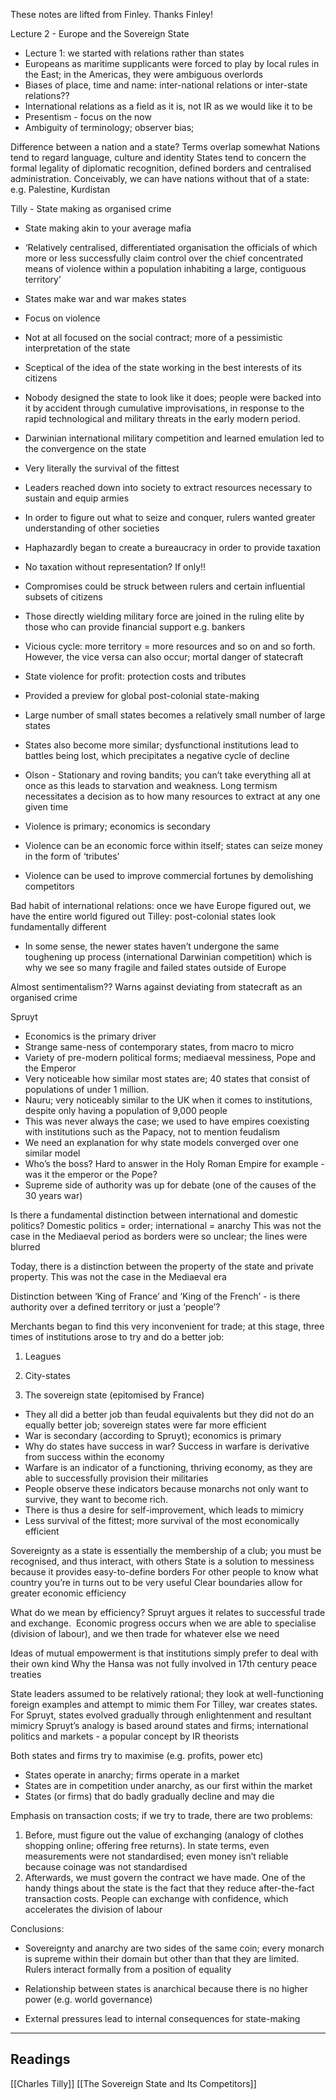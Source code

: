 These notes are lifted from Finley.
Thanks Finley!

Lecture 2 - Europe and the Sovereign State

- Lecture 1: we started with relations rather than states  
- Europeans as maritime supplicants were forced to play by local rules in the East; in the Americas, they were ambiguous overlords
- Biases of place, time and name: inter-national relations or inter-state relations??
- International relations as a field as it is, not IR as we would like it to be
- Presentism - focus on the now
- Ambiguity of terminology; observer bias; 

  

Difference between a nation and a state? Terms overlap somewhat
Nations tend to regard language, culture and identity
States tend to concern the formal legality of diplomatic recognition, defined borders and centralised administration.
Conceivably, we can have nations without that of a state: e.g. Palestine, Kurdistan

  

Tilly - State making as organised crime

- State making akin to your average mafia
- ‘Relatively centralised, differentiated organisation the officials of which more or less successfully claim control over the chief concentrated means of violence within a population inhabiting a large, contiguous territory’
- States make war and war makes states
- Focus on violence
- Not at all focused on the social contract; more of a pessimistic interpretation of the state
- Sceptical of the idea of the state working in the best interests of its citizens
- Nobody designed the state to look like it does; people were backed into it by accident through cumulative improvisations, in response to the rapid technological and military threats in the early modern period. 
- Darwinian international military competition and learned emulation led to the convergence on the state
- Very literally the survival of the fittest
- Leaders reached down into society to extract resources necessary to sustain and equip armies
- In order to figure out what to seize and conquer, rulers wanted greater understanding of other societies
- Haphazardly began to create a bureaucracy in order to provide taxation
- No taxation without representation? If only!!
- Compromises could be struck between rulers and certain influential subsets of citizens
- Those directly wielding military force are joined in the ruling elite by those who can provide financial support e.g. bankers
- Vicious cycle: more territory = more resources and so on and so forth. However, the vice versa can also occur; mortal danger of statecraft
- State violence for profit: protection costs and tributes
- Provided a preview for global post-colonial state-making
- Large number of small states becomes a relatively small number of large states
- States also become more similar; dysfunctional institutions lead to battles being lost, which precipitates a negative cycle of decline

- Olson - Stationary and roving bandits; you can’t take everything all at once as this leads to starvation and weakness. Long termism necessitates a decision as to how many resources to extract at any one given time

- Violence is primary; economics is secondary
- Violence can be an economic force within itself; states can seize money in the form of ‘tributes’
- Violence can be used to improve commercial fortunes by demolishing competitors
  

Bad habit of international relations: once we have Europe figured out, we have the entire world figured out
Tilley: post-colonial states look fundamentally different
- In some sense, the newer states haven’t undergone the same toughening up process (international Darwinian competition) which is why we see so many fragile and failed states outside of Europe

Almost sentimentalism?? Warns against deviating from statecraft as an organised crime

  

Spruyt

- Economics is the primary driver
- Strange same-ness of contemporary states, from macro to micro
- Variety of pre-modern political forms; mediaeval messiness, Pope and the Emperor
- Very noticeable how similar most states are; 40 states that consist of populations of under 1 million.
- Nauru; very noticeably similar to the UK when it comes to institutions, despite only having a population of 9,000 people
- This was never always the case; we used to have empires coexisting with institutions such as the Papacy, not to mention feudalism
- We need an explanation for why state models converged over one similar model
- Who’s the boss? Hard to answer in the Holy Roman Empire for example - was it the emperor or the Pope?
- Supreme side of authority was up for debate (one of the causes of the 30 years war)

  

Is there a fundamental distinction between international and domestic politics?
Domestic politics = order; international = anarchy
This was not the case in the Mediaeval period as borders were so unclear; the lines were blurred

  

Today, there is a distinction between the property of the state and private property. This was not the case in the Mediaeval era

Distinction between ‘King of France’ and ‘King of the French’ - is there authority over a defined territory or just a ‘people’?


Merchants began to find this very inconvenient for trade; at this stage, three times of institutions arose to try and do a better job:

1. Leagues
    
2. City-states
    
3. The sovereign state (epitomised by France)
    

  

- They all did a better job than feudal equivalents but they did not do an equally better job; sovereign states were far more efficient 
- War is secondary (according to Spruyt); economics is primary
- Why do states have success in war? Success in warfare is derivative from success within the economy
- Warfare is an indicator of a functioning, thriving economy, as they are able to successfully provision their militaries
- People observe these indicators because monarchs not only want to survive, they want to become rich.
- There is thus a desire for self-improvement, which leads to mimicry
- Less survival of the fittest; more survival of the most economically efficient

Sovereignty as a state is essentially the membership of a club; you must be recognised, and thus interact, with others
State is a solution to messiness because it provides easy-to-define borders
For other people to know what country you’re in turns out to be very useful
Clear boundaries allow for greater economic efficiency

  

What do we mean by efficiency? Spruyt argues it relates to successful trade and exchange. 
Economic progress occurs when we are able to specialise (division of labour), and we then trade for whatever else we need


Ideas of mutual empowerment is that institutions simply prefer to deal with their own kind
Why the Hansa was not fully involved in 17th century peace treaties

  

State leaders assumed to be relatively rational; they look at well-functioning foreign examples and attempt to mimic them
For Tilley, war creates states. For Spruyt, states evolved gradually through enlightenment and resultant mimicry
Spruyt’s analogy is based around states and firms; international politics and markets - a popular concept by IR theorists

Both states and firms try to maximise (e.g. profits, power etc)

- States operate in anarchy; firms operate in a market
- States are in competition under anarchy, as our first within the market
- States (or firms) that do badly gradually decline and may die

  

Emphasis on transaction costs; if we try to trade, there are two problems:

1. Before, must figure out the value of exchanging (analogy of clothes shopping online; offering free returns). In state terms, even measurements were not standardised; even money isn’t reliable because coinage was not standardised
2. Afterwards, we must govern the contract we have made. One of the handy things about the state is the fact that they reduce after-the-fact transaction costs. People can exchange with confidence, which accelerates the division of labour
  

Conclusions:

- Sovereignty and anarchy are two sides of the same coin; every monarch is supreme within their domain but other than that they are limited. Rulers interact formally from a position of equality
    
- Relationship between states is anarchical because there is no higher power (e.g. world governance)
    
- External pressures lead to internal consequences for state-making
    

---

## Readings

[[Charles Tilly]]
[[The Sovereign State and Its Competitors]]
